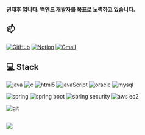 <h4>권재후 입니다. 백엔드 개발자를 목표로 노력하고 있습니다. </h4>
<!--<h4>hi, i'm JaeHoo Kwon </h4>-->

## 📫 
<!-- github --> <!-- notion --> <!-- gmail -->
<a href="https://github.com/KwonJaeHoo"><img alt="GitHub" src="https://img.shields.io/badge/GitHub-100000?style=for-the-badge&logo=github&logoColor=white"/></a> 
<a href=""><img alt="Notion" src="https://img.shields.io/badge/Notion-000000?style=for-the-badge&logo=notion&logoColor=white"/></a>
<a href="mailto:wogn2918@gmail.com"><img alt="Gmail" src="https://img.shields.io/badge/gmail-EA4335?style=for-the-badge&logo=gmail&logoColor=black"/></a>

## 💻 Stack

<p align="left">
  <!-- java --> <!-- c --> <!-- html5 --><!-- javaScript --> <!-- oracle --><!-- mysql -->
  <img alt="java" src="https://img.shields.io/badge/Java-ED8B00?style=for-the-badge&logo=openjdk&logoColor=white"/>
  <img alt="c" src="https://img.shields.io/badge/C-00599C?style=for-the-badge&logo=c&logoColor=white"/>
  <img alt="html5" src="https://img.shields.io/badge/HTML5-E34F26?style=for-the-badge&logo=html5&logoColor=white"/>
  <img alt="javaScript" src="https://img.shields.io/badge/JavaScript-F7DF1E?style=for-the-badge&logo=JavaScript&logoColor=white"/>
  <img alt="oracle" src="https://img.shields.io/badge/Oracle-F80000?style=for-the-badge&logo=oracle&logoColor=black"/>
  <img alt="mysql" src="https://img.shields.io/badge/MySQL-005C84?style=for-the-badge&logo=mysql&logoColor=white"/>
</p>

<p align="left">
  <!-- spring --> <!-- spring boot --> <!-- spring security --> <!-- aws ec2 -->
  <img alt="spring" src="https://img.shields.io/badge/Spring-6DB33F?style=for-the-badge&logo=spring&logoColor=white"/>
  <img alt="spring boot" src="https://img.shields.io/badge/Spring%20Boot-6DB33F?style=for-the-badge&logo=Spring%20Boot&logoColor=white"/>
  <img alt="spring security" src="https://img.shields.io/badge/Spring_Security-6DB33F?style=for-the-badge&logo=Spring-Security&logoColor=white"/>
  <img alt="aws ec2" src="https://img.shields.io/badge/Amazon_AWS-FF9900?style=for-the-badge&logo=amazonec2&logoColor=white"/>
</p>

<p align="left">
  <!-- git -->
  <img alt="git" src="https://img.shields.io/badge/GIT-E44C30?style=for-the-badge&logo=git&logoColor=white"/>
</p>

## 
<p align="left">
  <!-- Hits -->
  <a href="https://hits.seeyoufarm.com"><img src="https://hits.seeyoufarm.com/api/count/incr/badge.svg?url=https%3A%2F%2Fgithub.com%2FKwonJaeHoo%2FKwonJaeHoo&count_bg=%2379C83D&title_bg=%23555555&icon=&icon_color=%23E7E7E7&title=hits&edge_flat=false"/></a>
</p>
